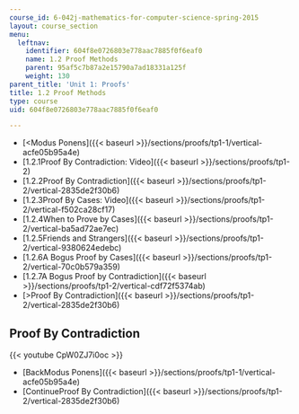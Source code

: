 ```yaml
---
course_id: 6-042j-mathematics-for-computer-science-spring-2015
layout: course_section
menu:
  leftnav:
    identifier: 604f8e0726803e778aac7885f0f6eaf0
    name: 1.2 Proof Methods
    parent: 95af5c7b87a2e15790a7ad18331a125f
    weight: 130
parent_title: 'Unit 1: Proofs'
title: 1.2 Proof Methods
type: course
uid: 604f8e0726803e778aac7885f0f6eaf0

---
```


*   [<Modus Ponens]({{< baseurl >}}/sections/proofs/tp1-1/vertical-acfe05b95a4e)
*   [1.2.1Proof By Contradiction: Video]({{< baseurl >}}/sections/proofs/tp1-2)
*   [1.2.2Proof By Contradiction]({{< baseurl >}}/sections/proofs/tp1-2/vertical-2835de2f30b6)
*   [1.2.3Proof By Cases: Video]({{< baseurl >}}/sections/proofs/tp1-2/vertical-f502ca28cf17)
*   [1.2.4When to Prove by Cases]({{< baseurl >}}/sections/proofs/tp1-2/vertical-ba5ad72ae7ec)
*   [1.2.5Friends and Strangers]({{< baseurl >}}/sections/proofs/tp1-2/vertical-9380624edebc)
*   [1.2.6A Bogus Proof by Cases]({{< baseurl >}}/sections/proofs/tp1-2/vertical-70c0b579a359)
*   [1.2.7A Bogus Proof by Contradiction]({{< baseurl >}}/sections/proofs/tp1-2/vertical-cdf72f5374ab)
*   [\>Proof By Contradiction]({{< baseurl >}}/sections/proofs/tp1-2/vertical-2835de2f30b6)

Proof By Contradiction
----------------------

{{< youtube CpW0ZJ7i0oc >}}

*   [BackModus Ponens]({{< baseurl >}}/sections/proofs/tp1-1/vertical-acfe05b95a4e)
*   [ContinueProof By Contradiction]({{< baseurl >}}/sections/proofs/tp1-2/vertical-2835de2f30b6)